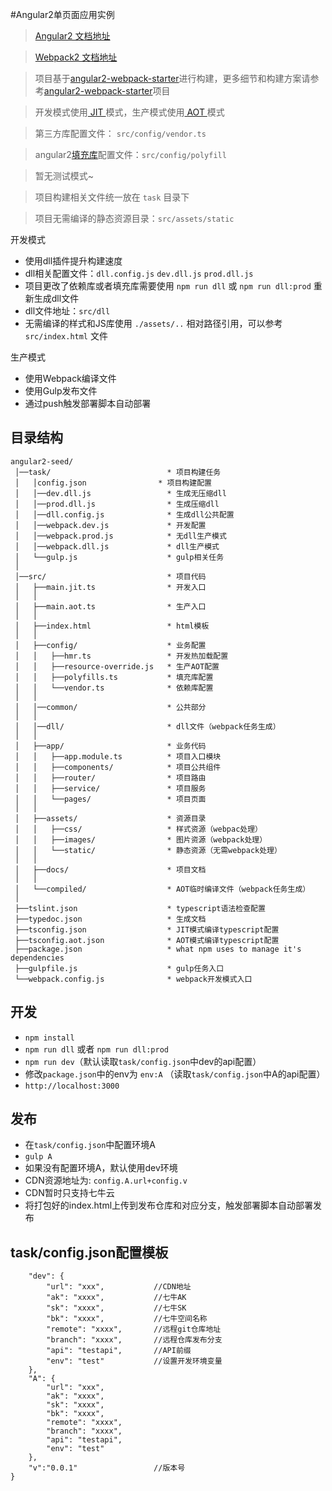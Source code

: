 #Angular2单页面应用实例

> [Angular2 文档地址](https://angular.cn)

> [Webpack2 文档地址](http://webpack.github.io/)

> 项目基于[angular2-webpack-starter](https://github.com/AngularClass/angular2-webpack-starter)进行构建，更多细节和构建方案请参考[angular2-webpack-starter](https://github.com/AngularClass/angular2-webpack-starter)项目

>开发模式使用[ JIT ](https://angular.cn/docs/ts/latest/cookbook/aot-compiler.html#!#aot-jit)模式，生产模式使用[ AOT ](https://angular.cn/docs/ts/latest/cookbook/aot-compiler.html#!#aot-jit)模式

>第三方库配置文件： `src/config/vendor.ts`

>angular2[填充库](https://angular.cn/docs/ts/latest/guide/browser-support.html)配置文件：`src/config/polyfill`

>暂无测试模式~

>项目构建相关文件统一放在 `task` 目录下

>项目无需编译的静态资源目录：`src/assets/static`

开发模式

* 使用dll插件提升构建速度
* dll相关配置文件：`dll.config.js` `dev.dll.js` `prod.dll.js`
* 项目更改了依赖库或者填充库需要使用 `npm run dll` 或 `npm run dll:prod` 重新生成dll文件
* dll文件地址：`src/dll`
* 无需编译的样式和JS库使用 `./assets/..` 相对路径引用，可以参考 `src/index.html` 文件

生产模式

* 使用Webpack编译文件
* 使用Gulp发布文件
* 通过push触发部署脚本自动部署

## 目录结构
```
angular2-seed/
 │──task/                          * 项目构建任务
 │   │config.json                * 项目构建配置
 │   │──dev.dll.js                 * 生成无压缩dll
 │   │──prod.dll.js                * 生成压缩dll
 │   │──dll.config.js              * 生成dll公共配置
 │   │──webpack.dev.js             * 开发配置
 │   │──webpack.prod.js            * 无dll生产模式
 │   │──webpack.dll.js             * dll生产模式
 │   └──gulp.js                    * gulp相关任务
 │
 │──src/                           * 项目代码
 │   ├──main.jit.ts                * 开发入口
 │   │
 │   ├──main.aot.ts                * 生产入口
 │   │
 │   ├──index.html                 * html模板
 │   │
 │   ├──config/                    * 业务配置
 │   │   ├──hmr.ts                 * 开发热加载配置
 │   │   ├──resource-override.js   * 生产AOT配置
 │   │   ├──polyfills.ts           * 填充库配置
 │   │   └──vendor.ts              * 依赖库配置
 │   │
 │   │──common/                    * 公共部分
 │   │
 │   │──dll/                       * dll文件（webpack任务生成）
 │   │
 │   ├──app/                       * 业务代码
 │   │   ├──app.module.ts          * 项目入口模块
 │   │   ├──components/            * 项目公共组件
 │   │   ├──router/                * 项目路由
 │   │   ├──service/               * 项目服务
 │   │   └──pages/                 * 项目页面
 │   │
 │   ├──assets/                    * 资源目录
 │   │   ├──css/                   * 样式资源（webpac处理） 
 │   │   ├──images/                * 图片资源（webpack处理）
 │   │   └──static/                * 静态资源（无需webpack处理） 
 │   │
 │   ├──docs/                      * 项目文档
 │   │
 │   └──compiled/                  * AOT临时编译文件（webpack任务生成）
 │
 ├──tslint.json                    * typescript语法检查配置
 ├──typedoc.json                   * 生成文档
 ├──tsconfig.json                  * JIT模式编译typescript配置
 ├──tsconfig.aot.json              * AOT模式编译typescript配置
 ├──package.json                   * what npm uses to manage it's dependencies
 ├──gulpfile.js                    * gulp任务入口
 └──webpack.config.js              * webpack开发模式入口

```
## 开发
* `npm install`
* `npm run dll` 或者 `npm run dll:prod`
* `npm run dev`（默认读取`task/config.json`中dev的api配置）
* 修改`package.json`中的env为 `env:A` （读取`task/config.json`中A的api配置）
* `http://localhost:3000`

## 发布
* 在`task/config.json`中配置环境A
* `gulp A`
* 如果没有配置环境A，默认使用dev环境
* CDN资源地址为: `config.A.url+config.v`
* CDN暂时只支持七牛云
* 将打包好的index.html上传到发布仓库和对应分支，触发部署脚本自动部署发布

## task/config.json配置模板

```{
    "dev": {
        "url": "xxx",           //CDN地址
        "ak": "xxxx",           //七牛AK
        "sk": "xxxx",           //七牛SK
        "bk": "xxxx",           //七牛空间名称
        "remote": "xxxx",       //远程git仓库地址
        "branch": "xxxx",       //远程仓库发布分支
        "api": "testapi",       //API前缀
        "env": "test"           //设置开发环境变量
    },
    "A": {
        "url": "xxx",
        "ak": "xxxx",
        "sk": "xxxx",
        "bk": "xxxx",
        "remote": "xxxx",
        "branch": "xxxx",
        "api": "testapi",
        "env": "test"
    },
    "v":"0.0.1"                 //版本号
}
```

